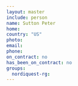 ```yaml
---
layout: master
include: person
name: Sutton Peter
home:
country: "US"
photo:
email:
phone:
on_contract: no
has_been_on_contract: no
groups:
  nordiquest-rg:
---
```

